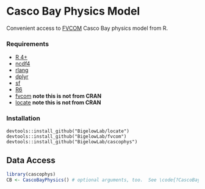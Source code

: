 Casco Bay Physics Model
================

Convenient access to [FVCOM](http://fvcom.smast.umassd.edu/fvcom/) Casco
Bay physics model from R.

### Requirements

-   [R 4+](https://www.r-project.org/)
-   [ncdf4](https://cran.r-project.org/package=ncfd4)
-   [rlang](https://cran.r-project.org/package=rlang)
-   [dplyr](https://cran.r-project.org/package=dplyr)
-   [sf](https://cran.r-project.org/package=sf)
-   [R6](https://cran.r-project.org/package=R6)
-   [fvcom](https://github.com/BigelowLab/fvcom) **note this is not from
    CRAN**
-   [locate](https://github.com/BigelowLab/locate) **note this is not
    from CRAN**

### Installation

    devtools::install_github("BigelowLab/locate")
    devtools::install_github("BigelowLab/fvcom")
    devtools::install_github("BigelowLab/cascophys")

## Data Access

``` r
library(cascophys)
CB <- CascoBayPhysics() # optional arguments, too.  See \code{?CascoBayPhysics}
```
